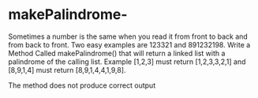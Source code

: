 # makePalindrome-
Sometimes a number is the same when you read it from front to back and from back to front. Two easy examples are 123321 and 891232198.
Write a Method Called makePalindrome() that will return a linked list with a palindrome of the calling list. Example [1,2,3] must return 
[1,2,3,3,2,1] and [8,9,1,4] must return [8,9,1,4,4,1,9,8].

The method does not produce correct output
